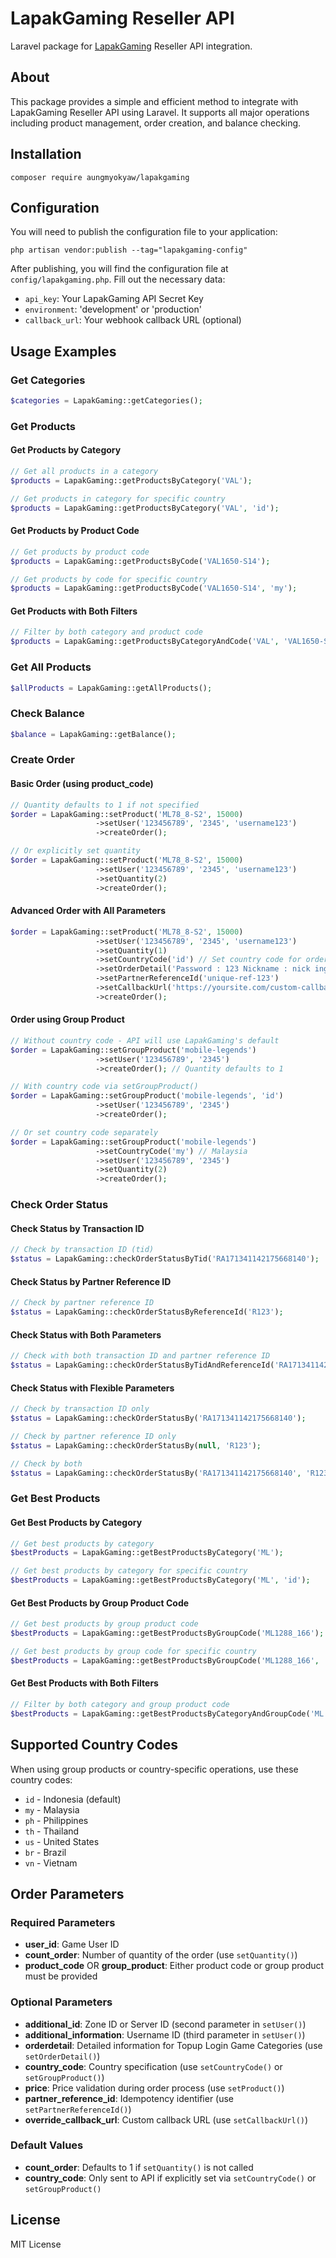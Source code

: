 # LapakGaming Reseller API

Laravel package for [LapakGaming](https://www.lapakgaming.com/) Reseller API integration.

## About

This package provides a simple and efficient method to integrate with LapakGaming Reseller API using Laravel. It supports all major operations including product management, order creation, and balance checking.

## Installation

```shell
composer require aungmyokyaw/lapakgaming
```

## Configuration

You will need to publish the configuration file to your application:

```shell
php artisan vendor:publish --tag="lapakgaming-config"
```

After publishing, you will find the configuration file at `config/lapakgaming.php`. Fill out the necessary data:

- `api_key`: Your LapakGaming API Secret Key
- `environment`: 'development' or 'production'
- `callback_url`: Your webhook callback URL (optional)

## Usage Examples

### Get Categories
```php
$categories = LapakGaming::getCategories();
```

### Get Products

#### Get Products by Category
```php
// Get all products in a category
$products = LapakGaming::getProductsByCategory('VAL');

// Get products in category for specific country
$products = LapakGaming::getProductsByCategory('VAL', 'id');
```

#### Get Products by Product Code
```php
// Get products by product code
$products = LapakGaming::getProductsByCode('VAL1650-S14');

// Get products by code for specific country
$products = LapakGaming::getProductsByCode('VAL1650-S14', 'my');
```

#### Get Products with Both Filters
```php
// Filter by both category and product code
$products = LapakGaming::getProductsByCategoryAndCode('VAL', 'VAL1650-S14', 'id');
```

### Get All Products
```php
$allProducts = LapakGaming::getAllProducts();
```

### Check Balance
```php
$balance = LapakGaming::getBalance();
```

### Create Order

#### Basic Order (using product_code)
```php
// Quantity defaults to 1 if not specified
$order = LapakGaming::setProduct('ML78_8-S2', 15000)
                   ->setUser('123456789', '2345', 'username123')
                   ->createOrder();

// Or explicitly set quantity
$order = LapakGaming::setProduct('ML78_8-S2', 15000)
                   ->setUser('123456789', '2345', 'username123')
                   ->setQuantity(2)
                   ->createOrder();
```

#### Advanced Order with All Parameters
```php
$order = LapakGaming::setProduct('ML78_8-S2', 15000)
                   ->setUser('123456789', '2345', 'username123')
                   ->setQuantity(1)
                   ->setCountryCode('id') // Set country code for order
                   ->setOrderDetail('Password : 123 Nickname : nick ingame Security code : 1234')
                   ->setPartnerReferenceId('unique-ref-123')
                   ->setCallbackUrl('https://yoursite.com/custom-callback')
                   ->createOrder();
```

#### Order using Group Product
```php
// Without country code - API will use LapakGaming's default
$order = LapakGaming::setGroupProduct('mobile-legends')
                   ->setUser('123456789', '2345')
                   ->createOrder(); // Quantity defaults to 1

// With country code via setGroupProduct()
$order = LapakGaming::setGroupProduct('mobile-legends', 'id')
                   ->setUser('123456789', '2345')
                   ->createOrder();

// Or set country code separately
$order = LapakGaming::setGroupProduct('mobile-legends')
                   ->setCountryCode('my') // Malaysia
                   ->setUser('123456789', '2345')
                   ->setQuantity(2)
                   ->createOrder();
```

### Check Order Status

#### Check Status by Transaction ID
```php
// Check by transaction ID (tid)
$status = LapakGaming::checkOrderStatusByTid('RA171341142175668140');
```

#### Check Status by Partner Reference ID
```php
// Check by partner reference ID
$status = LapakGaming::checkOrderStatusByReferenceId('R123');
```

#### Check Status with Both Parameters
```php
// Check with both transaction ID and partner reference ID
$status = LapakGaming::checkOrderStatusByTidAndReferenceId('RA171341142175668140', 'R123');
```

#### Check Status with Flexible Parameters
```php
// Check by transaction ID only
$status = LapakGaming::checkOrderStatusBy('RA171341142175668140');

// Check by partner reference ID only
$status = LapakGaming::checkOrderStatusBy(null, 'R123');

// Check by both
$status = LapakGaming::checkOrderStatusBy('RA171341142175668140', 'R123');
```

### Get Best Products

#### Get Best Products by Category
```php
// Get best products by category
$bestProducts = LapakGaming::getBestProductsByCategory('ML');

// Get best products by category for specific country
$bestProducts = LapakGaming::getBestProductsByCategory('ML', 'id');
```

#### Get Best Products by Group Product Code
```php
// Get best products by group product code
$bestProducts = LapakGaming::getBestProductsByGroupCode('ML1288_166');

// Get best products by group code for specific country
$bestProducts = LapakGaming::getBestProductsByGroupCode('ML1288_166', 'my');
```

#### Get Best Products with Both Filters
```php
// Filter by both category and group product code
$bestProducts = LapakGaming::getBestProductsByCategoryAndGroupCode('ML', 'ML1288_166', 'id');
```

## Supported Country Codes

When using group products or country-specific operations, use these country codes:

- `id` - Indonesia (default)
- `my` - Malaysia  
- `ph` - Philippines
- `th` - Thailand
- `us` - United States
- `br` - Brazil
- `vn` - Vietnam

## Order Parameters

### Required Parameters
- **user_id**: Game User ID
- **count_order**: Number of quantity of the order (use `setQuantity()`)
- **product_code** OR **group_product**: Either product code or group product must be provided

### Optional Parameters
- **additional_id**: Zone ID or Server ID (second parameter in `setUser()`)
- **additional_information**: Username ID (third parameter in `setUser()`)
- **orderdetail**: Detailed information for Topup Login Game Categories (use `setOrderDetail()`)
- **country_code**: Country specification (use `setCountryCode()` or `setGroupProduct()`)
- **price**: Price validation during order process (use `setProduct()`)
- **partner_reference_id**: Idempotency identifier (use `setPartnerReferenceId()`)
- **override_callback_url**: Custom callback URL (use `setCallbackUrl()`)

### Default Values
- **count_order**: Defaults to 1 if `setQuantity()` is not called
- **country_code**: Only sent to API if explicitly set via `setCountryCode()` or `setGroupProduct()`

## License

MIT License
